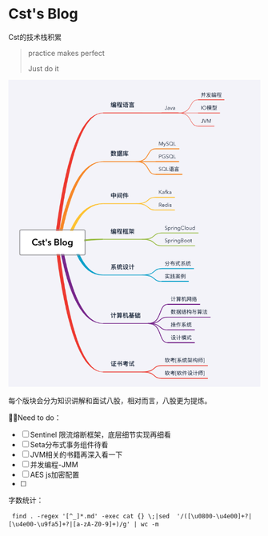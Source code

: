 # Cst's Blog

Cst的技术栈积累

> practice makes perfect
>
> Just do it 



![image-20230813151249565](README.assets/image-20230813151249565.png)

每个版块会分为知识讲解和面试八股，相对而言，八股更为提炼。





🙈🙈Need to do：

- [ ] Sentinel 限流熔断框架，底层细节实现再细看
- [ ] Seta分布式事务组件待看
- [ ] JVM相关的书籍再深入看一下 
- [ ] 并发编程-JMM
- [ ] AES js加密配置
- [ ] 



字数统计：

```shell
 find . -regex '[^_]*.md' -exec cat {} \;|sed  '/([\u0800-\u4e00]+?|[\u4e00-\u9fa5]+?|[a-zA-Z0-9]+)/g' | wc -m
```

